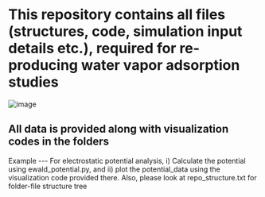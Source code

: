 # This repository contains all files (structures, code, simulation input details etc.), required for re-producing water vapor adsorption studies #

![image](https://github.com/user-attachments/assets/542afa3d-dab5-4bba-b42b-879459ca0e81)

## All data is provided along with visualization codes in the folders ##
Example --- For electrostatic potential analysis, i) Calculate the potential using ewald_potential.py, and ii) plot the potential_data using the visualization code provided there.
Also, please look at repo_structure.txt for folder-file structure tree
